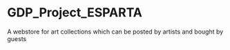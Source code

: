 # GDP_Project_ESPARTA
A webstore for art collections which can be posted by artists and bought by guests
